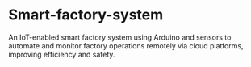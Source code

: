 # Smart-factory-system
An IoT-enabled smart factory system using Arduino and sensors to automate and monitor factory operations remotely via cloud platforms, improving efficiency and safety.
